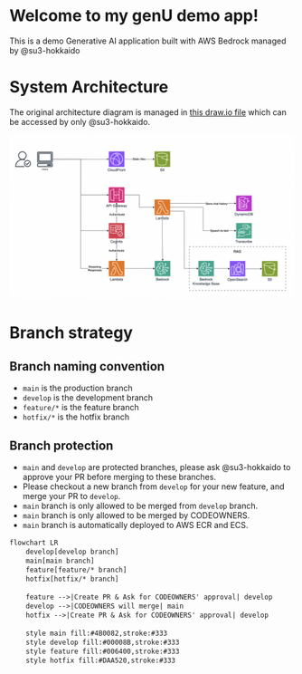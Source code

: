 # Welcome to my genU demo app!

This is a demo Generative AI application built with AWS Bedrock managed by @su3-hokkaido


# System Architecture

The original architecture diagram is managed in [this draw.io file](https://drive.google.com/file/d/1oA3hZ8KquFQ9eNOBPBLKT8VCh-ZCQyuA/view?usp=drive_link) which can be accessed by only @su3-hokkaido.

![System Architecture](./assets/for_markdown/system_architecture_gen_u_bedrock_20250316.png)


# Branch strategy

## Branch naming convention

- `main` is the production branch
- `develop` is the development branch
- `feature/*` is the feature branch
- `hotfix/*` is the hotfix branch

## Branch protection

- `main` and `develop` are protected branches, please ask @su3-hokkaido to approve your PR before merging to these branches.
- Please checkout a new branch from `develop` for your new feature, and merge your PR to `develop`.
- `main` branch is only allowed to be merged from `develop` branch.
- `main` branch is only allowed to be merged by CODEOWNERS.
- `main` branch is automatically deployed to AWS ECR and ECS.

```mermaid
flowchart LR
    develop[develop branch]
    main[main branch]
    feature[feature/* branch]
    hotfix[hotfix/* branch]

    feature -->|Create PR & Ask for CODEOWNERS' approval| develop
    develop -->|CODEOWNERS will merge| main
    hotfix -->|Create PR & Ask for CODEOWNERS' approval| develop
    
    style main fill:#4B0082,stroke:#333
    style develop fill:#00008B,stroke:#333
    style feature fill:#006400,stroke:#333
    style hotfix fill:#DAA520,stroke:#333
```
